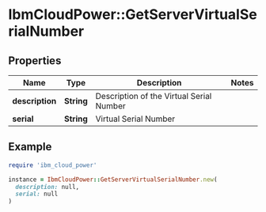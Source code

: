 # IbmCloudPower::GetServerVirtualSerialNumber

## Properties

| Name | Type | Description | Notes |
| ---- | ---- | ----------- | ----- |
| **description** | **String** | Description of the Virtual Serial Number |  |
| **serial** | **String** | Virtual Serial Number |  |

## Example

```ruby
require 'ibm_cloud_power'

instance = IbmCloudPower::GetServerVirtualSerialNumber.new(
  description: null,
  serial: null
)
```

